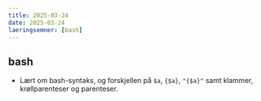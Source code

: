 ```yaml
---
title: 2025-03-24
date: 2025-03-24
laeringsemner: [bash]
---
```

## bash

- Lært om bash-syntaks, og forskjellen på `$a`, `{$a}`, `"{$a}"` samt klammer, krøllparenteser og parenteser.  

